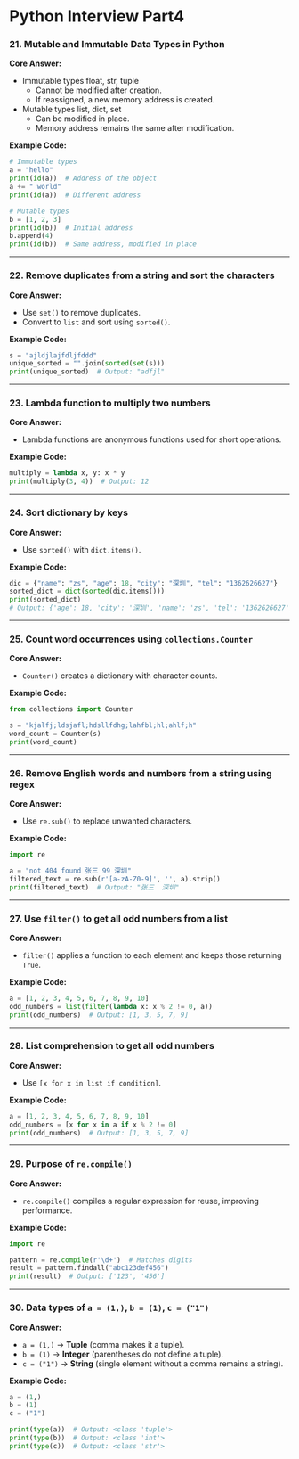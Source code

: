 # Python Interview Part4

### **21. Mutable and Immutable Data Types in Python**

**Core Answer:**

- Immutable types  float, str, tuple
  - Cannot be modified after creation.
  - If reassigned, a new memory address is created.
- Mutable types  list, dict, set
  - Can be modified in place.
  - Memory address remains the same after modification.

**Example Code:**

```python
# Immutable types
a = "hello"
print(id(a))  # Address of the object
a += " world"
print(id(a))  # Different address

# Mutable types
b = [1, 2, 3]
print(id(b))  # Initial address
b.append(4)
print(id(b))  # Same address, modified in place
```

------

### **22. Remove duplicates from a string and sort the characters**

**Core Answer:**

- Use `set()` to remove duplicates.
- Convert to `list` and sort using `sorted()`.

**Example Code:**

```python
s = "ajldjlajfdljfddd"
unique_sorted = "".join(sorted(set(s)))
print(unique_sorted)  # Output: "adfjl"
```

------

### **23. Lambda function to multiply two numbers**

**Core Answer:**

- Lambda functions are anonymous functions used for short operations.

**Example Code:**

```python
multiply = lambda x, y: x * y
print(multiply(3, 4))  # Output: 12
```

------

### **24. Sort dictionary by keys**

**Core Answer:**

- Use `sorted()` with `dict.items()`.

**Example Code:**

```python
dic = {"name": "zs", "age": 18, "city": "深圳", "tel": "1362626627"}
sorted_dict = dict(sorted(dic.items()))
print(sorted_dict)
# Output: {'age': 18, 'city': '深圳', 'name': 'zs', 'tel': '1362626627'}
```

------

### **25. Count word occurrences using `collections.Counter`**

**Core Answer:**

- `Counter()` creates a dictionary with character counts.

**Example Code:**

```python
from collections import Counter

s = "kjalfj;ldsjafl;hdsllfdhg;lahfbl;hl;ahlf;h"
word_count = Counter(s)
print(word_count)
```

------

### **26. Remove English words and numbers from a string using regex**

**Core Answer:**

- Use `re.sub()` to replace unwanted characters.

**Example Code:**

```python
import re

a = "not 404 found 张三 99 深圳"
filtered_text = re.sub(r'[a-zA-Z0-9]', '', a).strip()
print(filtered_text)  # Output: "张三  深圳"
```

------

### **27. Use `filter()` to get all odd numbers from a list**

**Core Answer:**

- `filter()` applies a function to each element and keeps those returning `True`.

**Example Code:**

```python
a = [1, 2, 3, 4, 5, 6, 7, 8, 9, 10]
odd_numbers = list(filter(lambda x: x % 2 != 0, a))
print(odd_numbers)  # Output: [1, 3, 5, 7, 9]
```

------

### **28. List comprehension to get all odd numbers**

**Core Answer:**

- Use `[x for x in list if condition]`.

**Example Code:**

```python
a = [1, 2, 3, 4, 5, 6, 7, 8, 9, 10]
odd_numbers = [x for x in a if x % 2 != 0]
print(odd_numbers)  # Output: [1, 3, 5, 7, 9]
```

------

### **29. Purpose of `re.compile()`**

**Core Answer:**

- `re.compile()` compiles a regular expression for reuse, improving performance.

**Example Code:**

```python
import re

pattern = re.compile(r'\d+')  # Matches digits
result = pattern.findall("abc123def456")
print(result)  # Output: ['123', '456']
```

------

### **30. Data types of `a = (1,)`, `b = (1)`, `c = ("1")`**

**Core Answer:**

- `a = (1,)` → **Tuple** (comma makes it a tuple).
- `b = (1)` → **Integer** (parentheses do not define a tuple).
- `c = ("1")` → **String** (single element without a comma remains a string).

**Example Code:**

```python
a = (1,)
b = (1)
c = ("1")

print(type(a))  # Output: <class 'tuple'>
print(type(b))  # Output: <class 'int'>
print(type(c))  # Output: <class 'str'>
```

